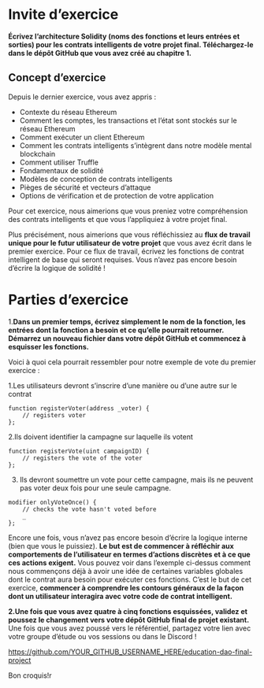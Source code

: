 
# Invite d’exercice
**Écrivez l’architecture Solidity (noms des fonctions et leurs entrées et sorties) pour les contrats intelligents de votre projet final. Téléchargez-le dans le dépôt GitHub que vous avez créé au chapitre 1.**
## Concept d’exercice
Depuis le dernier exercice, vous avez appris : 
* Contexte du réseau Ethereum
* Comment les comptes, les transactions et l’état sont stockés sur le réseau Ethereum
* Comment exécuter un client Ethereum
* Comment les contrats intelligents s’intègrent dans notre modèle mental blockchain
* Comment utiliser Truffle
* Fondamentaux de solidité
* Modèles de conception de contrats intelligents
* Pièges de sécurité et vecteurs d’attaque
* Options de vérification et de protection de votre application

Pour cet exercice, nous aimerions que vous preniez votre compréhension des contrats intelligents et que vous l’appliquiez à votre projet final. 


Plus précisément, nous aimerions que vous réfléchissiez au **flux de travail unique pour le futur utilisateur de votre projet** que vous avez écrit dans le premier exercice. Pour ce flux de travail, écrivez les fonctions de contrat intelligent de base qui seront requises.  Vous n’avez pas encore besoin d’écrire la logique de solidité ! 

# Parties d’exercice
1.**Dans un premier temps, écrivez simplement le nom de la fonction, les entrées dont la fonction a besoin et ce qu’elle pourrait retourner. Démarrez un nouveau fichier dans votre dépôt GitHub et commencez à esquisser les fonctions.**

Voici à quoi cela pourrait ressembler pour notre exemple de vote du premier exercice :

1.Les utilisateurs devront s’inscrire d’une manière ou d’une autre sur le contrat
```solidity
function registerVoter(address _voter) {
	// registers voter
};
```
2.Ils doivent identifier la campagne sur laquelle ils votent
```solidity
function registerVote(uint campaignID) {
	// registers the vote of the voter
};
```
3. Ils devront soumettre un vote pour cette campagne, mais ils ne peuvent pas voter deux fois pour une seule campagne.
```solidity
modifier onlyVoteOnce() {
	// checks the vote hasn't voted before
	_
};
```
Encore une fois, vous n’avez pas encore besoin d’écrire la logique interne (bien que vous le puissiez). **Le but est de commencer à réfléchir aux comportements de l’utilisateur en termes d’actions discrètes et à ce que ces actions exigent.** Vous pouvez voir dans l’exemple ci-dessus comment nous commençons déjà à avoir une idée de certaines variables globales dont le contrat aura besoin pour exécuter ces fonctions. C’est le but de cet exercice, **commencer à comprendre les contours généraux de la façon dont un utilisateur interagira avec votre code de contrat intelligent.**

**2.Une fois que vous avez quatre à cinq fonctions esquissées, validez et poussez le changement vers votre dépôt GitHub final de projet existant.** Une fois que vous avez poussé vers le référentiel, partagez votre lien avec votre groupe d’étude ou vos sessions ou dans le Discord !

https://github.com/YOUR_GITHUB_USERNAME_HERE/education-dao-final-project

Bon croquis!r
